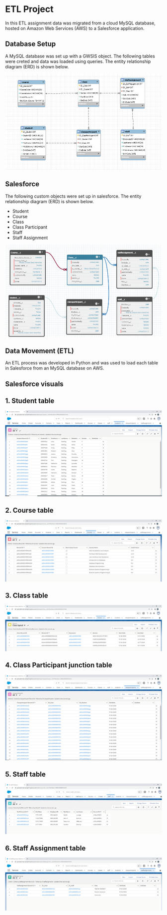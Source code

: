 # ETL Project

In this ETL assignment data was migrated from a cloud MySQL database, hosted on Amazon Web Services (AWS) to a Salesforce application.

## Database Setup
A MySQL database was set up with a GWSIS object. The following tables were creted and data was loaded using queries. The entity relationship diagram (ERD) is shown below.

![ERD_MySQL](Images/ERD_MySQL.PNG)

## Salesforce
The following custom objects were set up in salesforce. The entity relationship diagram (ERD) is shown below.

* Student
* Course
* Class
* Class Participant
* Staff
* Staff Assignment

![ERD_SO](Images/ERD_SO.PNG)

## Data Movement (ETL)
An ETL process was developed in Python and was used to load each table in Salesforce from an MySQL database on AWS.

## Salesforce visuals

## 1. Student table
![Student](Images/student.PNG)

## 2. Course table
![course](Images/Courses.PNG)

## 3. Class table
![class](Images/Classes.PNG)

## 4. Class Participant junction table
![classparticipant](Images/classparticipants.PNG)

## 5. Staff table
![staff](Images/staff.PNG)

## 6. Staff Assignment table
![staff](Images/staffassignment.PNG)
